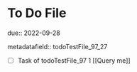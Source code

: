 # To Do File

due:: 2022-09-28

metadatafield:: todoTestFile_97_27

- [ ] Task of todoTestFile_97 1 [[Query me]]
